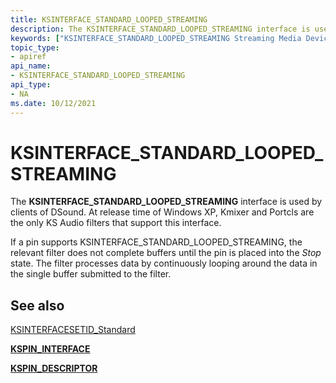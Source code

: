 ```yaml
---
title: KSINTERFACE_STANDARD_LOOPED_STREAMING
description: The KSINTERFACE_STANDARD_LOOPED_STREAMING interface is used by clients of DSound.
keywords: ["KSINTERFACE_STANDARD_LOOPED_STREAMING Streaming Media Devices"]
topic_type:
- apiref
api_name:
- KSINTERFACE_STANDARD_LOOPED_STREAMING
api_type:
- NA
ms.date: 10/12/2021
---
```


# KSINTERFACE_STANDARD_LOOPED_STREAMING

The **KSINTERFACE_STANDARD_LOOPED_STREAMING** interface is used by clients of DSound. At release time of Windows XP, Kmixer and Portcls are the only KS Audio filters that support this interface.

If a pin supports KSINTERFACE_STANDARD_LOOPED_STREAMING, the relevant filter does not complete buffers until the pin is placed into the *Stop* state. The filter processes data by continuously looping around the data in the single buffer submitted to the filter.

## See also

[KSINTERFACESETID_Standard](ksinterfacesetid-standard.md)

[**KSPIN_INTERFACE**](./kspin-interface-structure.md)

[**KSPIN_DESCRIPTOR**](/windows-hardware/drivers/ddi/ks/ns-ks-kspin_descriptor)
